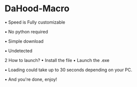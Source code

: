 # DaHood-Macro
• Speed is Fully customizable

• No python required

• Simple download

• Undetected

2 How to launch? • Install the file • Launch the .exe

• Loading could take up to 30 seconds depending on your PC.

• And you're done, enjoy!
